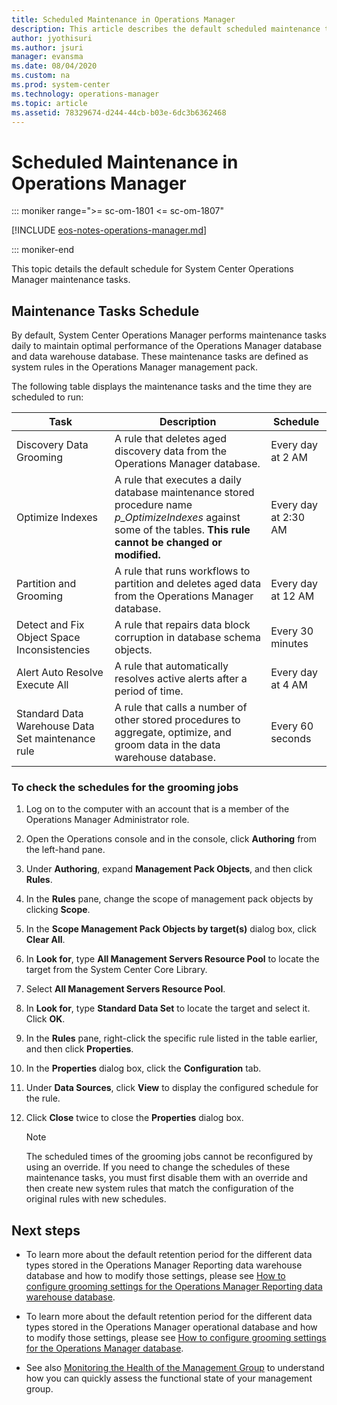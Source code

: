 ```yaml
---
title: Scheduled Maintenance in Operations Manager
description: This article describes the default scheduled maintenance tasks configured automatically when the management group is installed.
author: jyothisuri
ms.author: jsuri
manager: evansma
ms.date: 08/04/2020
ms.custom: na
ms.prod: system-center
ms.technology: operations-manager
ms.topic: article
ms.assetid: 78329674-d244-44cb-b03e-6dc3b6362468
---
```


# Scheduled Maintenance in Operations Manager

::: moniker range=">= sc-om-1801 <= sc-om-1807"

[!INCLUDE [eos-notes-operations-manager.md](../includes/eos-notes-operations-manager.md)]

::: moniker-end

This topic details the default schedule for System Center Operations Manager maintenance tasks.  

## Maintenance Tasks Schedule  
By default, System Center Operations Manager performs maintenance tasks daily to maintain optimal performance of the Operations Manager database and data warehouse database.  These maintenance tasks are defined as system rules in the Operations Manager management pack.  

The following table displays the maintenance tasks and the time they are scheduled to run:  

|Task|Description|Schedule|  
|--------|---------------|------------|  
|Discovery Data Grooming|A rule that deletes aged discovery data from the Operations Manager database.|Every day at 2 AM|  
|Optimize Indexes|A rule that executes a daily database maintenance  stored procedure name *p_OptimizeIndexes* against some of the tables.  **This rule cannot be changed or modified.**|Every day at 2:30 AM|  
|Partition and Grooming|A rule that runs workflows to partition and deletes aged data from the Operations Manager database.|Every day at 12 AM|  
|Detect and Fix Object Space Inconsistencies|A rule that repairs data block corruption in database schema objects.|Every 30 minutes|  
|Alert Auto Resolve Execute All|A rule that automatically resolves active alerts after a period of time.|Every day at 4 AM|  
|Standard Data Warehouse Data Set maintenance rule|A rule that calls a number of other stored procedures to aggregate, optimize, and groom data in the data warehouse database.|Every 60 seconds|

### To check the schedules for the grooming jobs

1.  Log on to the computer with an account that is a member of the Operations Manager Administrator role.  

2.  Open the Operations console and in the console, click **Authoring** from the left-hand pane.  

2.  Under **Authoring**, expand **Management Pack Objects**, and then click **Rules**.  

3.  In the **Rules** pane, change the scope of management pack objects by clicking **Scope**.  

4.  In the **Scope Management Pack Objects by target(s)** dialog box, click **Clear All**.  

5.  In **Look for**, type **All Management Servers Resource Pool** to locate the target from the System Center Core Library.  

6.  Select **All Management Servers Resource Pool**.

7.  In **Look for**, type **Standard Data Set** to locate the target and select it.  Click **OK**.

8.  In the **Rules** pane, right-click the specific rule listed in the table earlier, and then click **Properties**.  

9.  In the **Properties** dialog box, click the **Configuration** tab.  

10. Under **Data Sources**, click **View** to display the configured schedule for the rule.  

11. Click **Close** twice to close the **Properties** dialog box.  

    > [!NOTE]  
    > The scheduled times of the grooming jobs cannot be reconfigured by using an override. If you need to change the schedules of these maintenance tasks, you must first disable them with an override and then create new system rules that match the configuration of the original rules with new schedules.  

## Next steps

- To learn more about the default retention period for the different data types stored in the Operations Manager Reporting data warehouse database and how to modify those settings, please see [How to configure grooming settings for the Operations Manager Reporting data warehouse database](manage-omdwdb-grooming-settings.md).

- To learn more about the default retention period for the different data types stored in the Operations Manager operational database and how to modify those settings, please see
[How to configure grooming settings for the Operations Manager database](manage-omdb-grooming-settings.md).

- See also [Monitoring the Health of the Management Group](manage-monitor-health-mg.md) to understand how you can quickly assess the functional state of your management group.  
